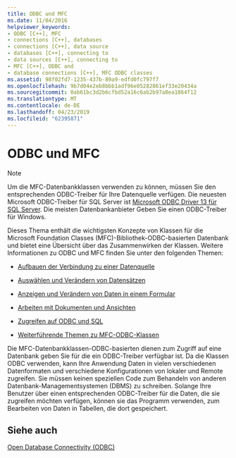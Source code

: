 ```yaml
---
title: ODBC und MFC
ms.date: 11/04/2016
helpviewer_keywords:
- ODBC [C++], MFC
- connections [C++], databases
- connections [C++], data source
- databases [C++], connecting to
- data sources [C++], connecting to
- MFC [C++], ODBC and
- database connections [C++], MFC ODBC classes
ms.assetid: 98f02fd7-1235-437b-89a9-edfd0fc797f7
ms.openlocfilehash: 9b7d04e2eb8bbb1adf96e05282861ef33e20434a
ms.sourcegitcommit: 0ab61bc3d2b6cfbd52a16c6ab2b97a8ea1864f12
ms.translationtype: MT
ms.contentlocale: de-DE
ms.lasthandoff: 04/23/2019
ms.locfileid: "62395871"
---
```

# <a name="odbc-and-mfc"></a>ODBC und MFC

> [!NOTE]
>  Um die MFC-Datenbankklassen verwenden zu können, müssen Sie den entsprechenden ODBC-Treiber für Ihre Datenquelle verfügen. Die neuesten Microsoft ODBC-Treiber für SQL Server ist [Microsoft ODBC Driver 13 für SQL Server](https://www.microsoft.com/download/details.aspx?id=50420). Die meisten Datenbankanbieter Geben Sie einen ODBC-Treiber für Windows.

Dieses Thema enthält die wichtigsten Konzepte von Klassen für die Microsoft Foundation Classes (MFC)-Bibliothek-ODBC-basierten Datenbank und bietet eine Übersicht über das Zusammenwirken der Klassen. Weitere Informationen zu ODBC und MFC finden Sie unter den folgenden Themen:

- [Aufbauen der Verbindung zu einer Datenquelle](connecting-to-a-data-source.md)

- [Auswählen und Verändern von Datensätzen](selecting-and-manipulating-records.md)

- [Anzeigen und Verändern von Daten in einem Formular](displaying-and-manipulating-data-in-a-form.md)

- [Arbeiten mit Dokumenten und Ansichten](working-with-documents-and-views.md)

- [Zugreifen auf ODBC und SQL](access-to-odbc-and-sql.md)

- [Weiterführende Themen zu MFC-ODBC-Klassen](further-reading-about-the-mfc-odbc-classes.md)

Die MFC-Datenbankklassen-ODBC-basierten dienen zum Zugriff auf eine Datenbank geben Sie für die ein ODBC-Treiber verfügbar ist. Da die Klassen ODBC verwenden, kann Ihre Anwendung Daten in vielen verschiedenen Datenformaten und verschiedene Konfigurationen von lokaler und Remote zugreifen. Sie müssen keinen speziellen Code zum Behandeln von anderen Datenbank-Managementsystemen (DBMS) zu schreiben. Solange Ihre Benutzer über einen entsprechenden ODBC-Treiber für die Daten, die sie zugreifen möchten verfügen, können sie das Programm verwenden, zum Bearbeiten von Daten in Tabellen, die dort gespeichert.

## <a name="see-also"></a>Siehe auch

[Open Database Connectivity (ODBC)](open-database-connectivity-odbc.md)